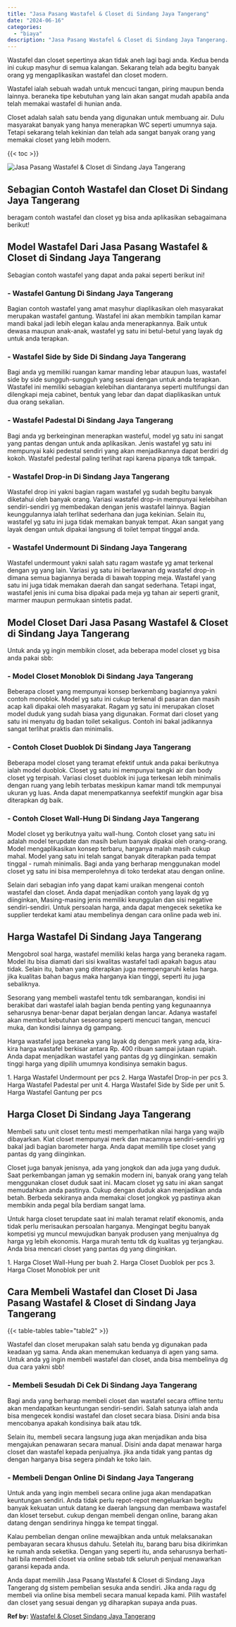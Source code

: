 ```yaml
---
title: "Jasa Pasang Wastafel & Closet di Sindang Jaya Tangerang"
date: "2024-06-16"
categories: 
  - "biaya"
description: "Jasa Pasang Wastafel & Closet di Sindang Jaya Tangerang. Anda dapat memilih Jasa Pasang Wastafel & Closet di Sindang Jaya Tangerang dg sistem pembelian sesuk..."
---
```


Wastafel dan closet sepertinya akan tidak aneh lagi bagi anda. Kedua benda ini cukup masyhur di semua kalangan. Sekarang telah ada begitu banyak orang yg mengaplikasikan wastafel dan closet modern.

Wastafel ialah sebuah wadah untuk mencuci tangan, piring maupun benda lainnya. beraneka tipe kebutuhan yang lain akan sangat mudah apabila anda telah memakai wastafel di hunian anda.

Closet adalah salah satu benda yang digunakan untuk membuang air. Dulu masyarakat banyak yang hanya menerapkan WC seperti umumnya saja. Tetapi sekarang telah kekinian dan telah ada sangat banyak orang yang memakai closet yang lebih modern.

{{< toc >}}

![Jasa Pasang Wastafel & Closet di Sindang Jaya Tangerang](/images/wastafel-closet-murah40.png)

## Sebagian Contoh Wastafel dan Closet Di Sindang Jaya Tangerang

beragam contoh wastafel dan closet yg bisa anda aplikasikan sebagaimana berikut!

## Model Wastafel Dari Jasa Pasang Wastafel & Closet di Sindang Jaya Tangerang

Sebagian contoh wastafel yang dapat anda pakai seperti berikut ini!

### \- Wastafel Gantung Di Sindang Jaya Tangerang

Bagian contoh wastafel yang amat masyhur diaplikasikan oleh masyarakat merupakan wastafel gantung. Wastafel ini akan membikin tampilan kamar mandi bakal jadi lebih elegan kalau anda menerapkannya. Baik untuk dewasa maupun anak-anak, wastafel yg satu ini betul-betul yang layak dg untuk anda terapkan.

### \- Wastafel Side by Side Di Sindang Jaya Tangerang

Bagi anda yg memiliki ruangan kamar manding lebar ataupun luas, wastafel side by side sungguh-sungguh yang sesuai dengan untuk anda terapkan. Wastafel ini memiliki sebagian kelebihan diantaranya seperti multifungsi dan dilengkapi meja cabinet, bentuk yang lebar dan dapat diaplikasikan untuk dua orang sekalian.

### \- Wastafel Padestal Di Sindang Jaya Tangerang

Bagi anda yg berkeinginan menerapkan wasteful, model yg satu ini sangat yang pantas dengan untuk anda aplikasikan. Jenis wastafel yg satu ini mempunyai kaki pedestal sendiri yang akan menjadikannya dapat berdiri dg kokoh. Wastafel pedestal paling terlihat rapi karena pipanya tdk tampak.

### \- Wastafel Drop-in Di Sindang Jaya Tangerang

Wastafel drop ini yakni bagian ragam wastafel yg sudah begitu banyak diketahui oleh banyak orang. Variasi wastafel drop-in mempunyai kelebihan sendiri-sendiri yg membedakan dengan jenis wastafel lainnya. Bagian keunggulannya ialah terlihat sederhana dan juga kekinian. Selain itu, wastafel yg satu ini juga tidak memakan banyak tempat. Akan sangat yang layak dengan untuk dipakai langsung di toilet tempat tinggal anda.

### \- Wastafel Undermount Di Sindang Jaya Tangerang

Wastafel undermount yakni salah satu ragam wastafe yg amat terkenal dengan yg yang lain. Variasi yg satu ini berlawanan dg wastafel drop-in dimana semua bagiannya berada di bawah topping meja. Wastafel yang satu ini juga tidak memakan daerah dan sangat sederhana. Tetapi ingat, wastafel jenis ini cuma bisa dipakai pada meja yg tahan air seperti granit, marmer maupun permukaan sintetis padat.

## Model Closet Dari Jasa Pasang Wastafel & Closet di Sindang Jaya Tangerang

Untuk anda yg ingin membikin closet, ada beberapa model closet yg bisa anda pakai sbb:

### \- Model Closet Monoblok Di Sindang Jaya Tangerang

Beberapa closet yang mempunyai konsep berkembang bagiannya yakni contoh monoblok. Model yg satu ini cukup terkenal di pasaran dan masih acap kali dipakai oleh masyarakat. Ragam yg satu ini merupakan closet model duduk yang sudah biasa yang digunakan. Format dari closet yang satu ini menyatu dg badan toilet sekaligus. Contoh ini bakal jadikannya sangat terlihat praktis dan minimalis.

### \- Contoh Closet Duoblok Di Sindang Jaya Tangerang

Beberapa model closet yang teramat efektif untuk anda pakai berikutnya ialah model duoblok. Closet yg satu ini mempunyai tangki air dan body closet yg terpisah. Variasi closet duoblok ini juga terkesan lebih minimalis dengan ruang yang lebih terbatas meskipun kamar mandi tdk mempunyai ukuran yg luas. Anda dapat menempatkannya seefektif mungkin agar bisa diterapkan dg baik.

### \- Contoh Closet Wall-Hung Di Sindang Jaya Tangerang

Model closet yg berikutnya yaitu wall-hung. Contoh closet yang satu ini adalah model terupdate dan masih belum banyak dipakai oleh orang-orang. Model mengaplikasikan konsep terbaru, harganya malah masih cukup mahal. Model yang satu ini telah sangat banyak diterapkan pada tempat tinggal - rumah minimalis. Bagi anda yang berharap menggunakan model closet yg satu ini bisa memperolehnya di toko terdekat atau dengan online.

Selain dari sebagian info yang dapat kami uraikan mengenai contoh wastafel dan closet. Anda dapat menjadikan contoh yang layak dg yg diinginkan, Masing-masing jenis memiliki keunggulan dan sisi negative sendiri-sendiri. Untuk persoalan harga, anda dapat mengecek seketika ke supplier terdekat kami atau membelinya dengan cara online pada web ini.

## Harga Wastafel Di Sindang Jaya Tangerang

Mengobrol soal harga, wastafel memiliki kelas harga yang beraneka ragam. Model itu bisa diamati dari sisi kwalitas wastafel tadi apakah bagus atau tidak. Selain itu, bahan yang diterapkan juga mempengaruhi kelas harga. jika kualitas bahan bagus maka harganya kian tinggi, seperti itu juga sebaliknya.

Sesorang yang membeli wastafel tentu tdk sembarangan, kondisi ini berakibat dari wastafel ialah bagian benda penting yang kegunaannya seharusnya benar-benar dapat berjalan dengan lancar. Adanya wastafel akan membut kebutuhan seseorang seperti mencuci tangan, mencuci muka, dan kondisi lainnya dg gampang.

Harga wastafel juga beraneka yang layak dg dengan merk yang ada, kira-kira harga wastafel berkisar antara Rp. 400 ribuan sampai jutaan rupiah. Anda dapat menjadikan wastafel yang pantas dg yg diinginkan. semakin tinggi harga yang dipilih umumnya kondisinya semakin bagus.

1\. Harga Wastafel Undermount per pcs 2. Harga Wastafel Drop-in per pcs 3. Harga Wastafel Padestal per unit 4. Harga Wastafel Side by Side per unit 5. Harga Wastafel Gantung per pcs

## Harga Closet Di Sindang Jaya Tangerang

Membeli satu unit closet tentu mesti memperhatikan nilai harga yang wajib dibayarkan. Kiat closet mempunyai merk dan macamnya sendiri-sendiri yg bakal jadi bagian barometer harga. Anda dapat memilih tipe closet yang pantas dg yang diinginkan.

Closet juga banyak jenisnya, ada yang jongkok dan ada juga yang duduk. Saat perkembangan jaman yg semakin modern ini, banyak orang yang telah menggunakan closet duduk saat ini. Macam closet yg satu ini akan sangat memudahkan anda pastinya. Cukup dengan duduk akan menjadikan anda betah. Berbeda sekiranya anda memakai closet jongkok yg pastinya akan membikin anda pegal bila berdiam sangat lama.

Untuk harga closet terupdate saat ini malah teramat relatif ekonomis, anda tidak perlu merisaukan persoalan harganya. Mengingat begitu banyak kompetisi yg muncul mewujudkan banyak produsen yang menjualnya dg harga yg lebih ekonomis. Harga murah tentu tdk dg kualitas yg terjangkau. Anda bisa mencari closet yang pantas dg yang diinginkan.

1\. Harga Closet Wall-Hung per buah 2. Harga Closet Duoblok per pcs 3. Harga Closet Monoblok per unit

## Cara Membeli Wastafel dan Closet Di Jasa Pasang Wastafel & Closet di Sindang Jaya Tangerang

{{< table-tables table="table2" >}}

Wastafel dan closet merupakan salah satu benda yg digunakan pada keadaan yg sama. Anda akan menemukan keduanya di agen yang sama. Untuk anda yg ingin membeli wastafel dan closet, anda bisa membelinya dg dua cara yakni sbb!

### \- Membeli Sesudah Di Cek Di Sindang Jaya Tangerang

Bagi anda yang berharap membeli closet dan wastafel secara offline tentu akan mendapatkan keuntungan sendiri-sendiri. Salah satunya ialah anda bisa mengecek kondisi wastafel dan closet secara biasa. Disini anda bisa mencobanya apakah kondisinya baik atau tdk.

Selain itu, membeli secara langsung juga akan menjadikan anda bisa mengajukan penawaran secara manual. Disini anda dapat menawar harga closet dan wastafel kepada penjualnya. jika anda tidak yang pantas dg dengan harganya bisa segera pindah ke toko lain.

### \- Membeli Dengan Online Di Sindang Jaya Tangerang

Untuk anda yang ingin membeli secara online juga akan mendapatkan keuntungan sendiri. Anda tidak perlu repot-repot mengeluarkan begitu banyak kekuatan untuk datang ke daerah langsung dan membawa wastafel dan kloset tersebut. cukup dengan membeli dengan online, barang akan datang dengan sendirinya hingga ke tempat tinggal.

Kalau pembelian dengan online mewajibkan anda untuk melaksanakan pembayaran secara khusus dahulu. Setelah itu, barang baru bisa dikirimkan ke rumah anda seketika. Dengan yang seperti itu, anda seharusnya berhati-hati bila membeli closet via online sebab tdk seluruh penjual menawarkan garansi kepada anda.

Anda dapat memilih Jasa Pasang Wastafel & Closet di Sindang Jaya Tangerang dg sistem pembelian sesuka anda sendiri. Jika anda ragu dg membeli via online bisa membeli secara manual kepada kami. Pilih wastafel dan closet yang sesuai dengan yg diharapkan supaya anda puas.

**Ref by:** [Wastafel & Closet Sindang Jaya Tangerang](https://id.wikipedia.org/wiki/Wastafel)
